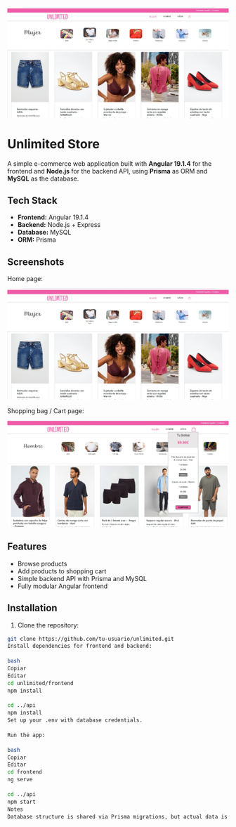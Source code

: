 ![Unlimited Store Preview](screenshots/home.jpg)

# Unlimited Store

A simple e-commerce web application built with **Angular 19.1.4** for the frontend and **Node.js** for the backend API, using **Prisma** as ORM and **MySQL** as the database.

## Tech Stack

- **Frontend:** Angular 19.1.4  
- **Backend:** Node.js + Express  
- **Database:** MySQL  
- **ORM:** Prisma  

## Screenshots

Home page:

![Home](home.jpg)

Shopping bag / Cart page:

![Shopping Bag](shopping-bag.jpg)

## Features

- Browse products
- Add products to shopping cart
- Simple backend API with Prisma and MySQL
- Fully modular Angular frontend

## Installation

1. Clone the repository:
```bash
git clone https://github.com/tu-usuario/unlimited.git
Install dependencies for frontend and backend:

bash
Copiar
Editar
cd unlimited/frontend
npm install

cd ../api
npm install
Set up your .env with database credentials.

Run the app:

bash
Copiar
Editar
cd frontend
ng serve

cd ../api
npm start
Notes
Database structure is shared via Prisma migrations, but actual data is not included.



